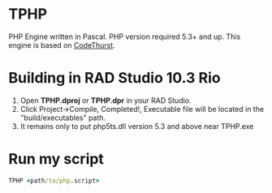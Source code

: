 # TPHP
PHP Engine written in Pascal. PHP version required 5.3+ and up.
This engine is based on [CodeThurst](https://github.com/RooviTech/CodeThurst/).

# Building in RAD Studio 10.3 Rio
1. Open **TPHP.dproj** or **TPHP.dpr** in your RAD Studio.
2. Click Project->Compile, Completed!, Executable file will be located in the "build/executables" path.
3. It remains only to put php5ts.dll version 5.3 and above near TPHP.exe

# Run my script
```bat
TPHP <path/to/php.script>
```
